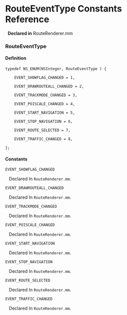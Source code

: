 # RouteEventType Constants Reference

&nbsp;&nbsp;**Declared in** RouteRenderer.mm  

### RouteEventType

#### Definition
    typedef NS_ENUM(NSInteger, RouteEventType ) {   
        
        EVENT_SHOWFLAG_CHANGED = 1,
        
        EVENT_DRAWROUTEALL_CHANGED = 2,
        
        EVENT_TRACKMODE_CHANGED = 3,
        
        EVENT_POISCALE_CHANGED = 4,
        
        EVENT_START_NAVIGATION = 5,
        
        EVENT_STOP_NAVIGATION = 6,
        
        EVENT_ROUTE_SELECTED = 7,
        
        EVENT_TRAFFIC_CHANGED = 8,
        
    };

#### Constants

<a name="" title="EVENT_SHOWFLAG_CHANGED"></a><code>EVENT_SHOWFLAG_CHANGED</code>

&nbsp;&nbsp;&nbsp;Declared In `RouteRenderer.mm`.

<a name="" title="EVENT_DRAWROUTEALL_CHANGED"></a><code>EVENT_DRAWROUTEALL_CHANGED</code>

&nbsp;&nbsp;&nbsp;Declared In `RouteRenderer.mm`.

<a name="" title="EVENT_TRACKMODE_CHANGED"></a><code>EVENT_TRACKMODE_CHANGED</code>

&nbsp;&nbsp;&nbsp;Declared In `RouteRenderer.mm`.

<a name="" title="EVENT_POISCALE_CHANGED"></a><code>EVENT_POISCALE_CHANGED</code>

&nbsp;&nbsp;&nbsp;Declared In `RouteRenderer.mm`.

<a name="" title="EVENT_START_NAVIGATION"></a><code>EVENT_START_NAVIGATION</code>

&nbsp;&nbsp;&nbsp;Declared In `RouteRenderer.mm`.

<a name="" title="EVENT_STOP_NAVIGATION"></a><code>EVENT_STOP_NAVIGATION</code>

&nbsp;&nbsp;&nbsp;Declared In `RouteRenderer.mm`.

<a name="" title="EVENT_ROUTE_SELECTED"></a><code>EVENT_ROUTE_SELECTED</code>

&nbsp;&nbsp;&nbsp;Declared In `RouteRenderer.mm`.

<a name="" title="EVENT_TRAFFIC_CHANGED"></a><code>EVENT_TRAFFIC_CHANGED</code>

&nbsp;&nbsp;&nbsp;Declared In `RouteRenderer.mm`.

